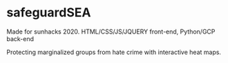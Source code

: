 # safeguardSEA

Made for sunhacks 2020. HTML/CSS/JS/JQUERY front-end, Python/GCP back-end

Protecting marginalized groups from hate crime with interactive heat maps.
